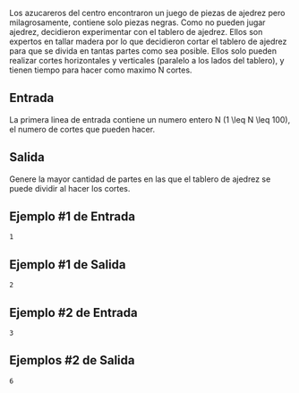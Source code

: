 Los azucareros del centro encontraron un juego de piezas de ajedrez pero milagrosamente, 
contiene solo piezas negras. Como no pueden jugar ajedrez, decidieron experimentar con 
el tablero de ajedrez. Ellos son expertos en tallar madera por lo que decidieron cortar 
el tablero de ajedrez para que se divida en tantas partes como sea posible. Ellos solo 
pueden realizar cortes horizontales y verticales (paralelo a los lados del tablero), y 
tienen tiempo para hacer como maximo N cortes.



## Entrada



La primera linea de entrada contiene un numero entero N (1 \leq N \leq 100), el numero de 
cortes que pueden hacer.



## Salida



Genere la mayor cantidad de partes en las que el tablero de ajedrez se puede dividir 
al hacer los cortes.



## Ejemplo #1 de Entrada



```
1
```


## Ejemplo #1 de Salida



```
2
```


## Ejemplo #2 de Entrada



```
3
```


## Ejemplos #2 de Salida



```
6
```


